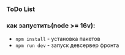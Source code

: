 ### ToDo List

### как запустить(node >= 16v):

- `npm install` - установка пакетов
- `npm run dev` - запуск девсервер фронта
